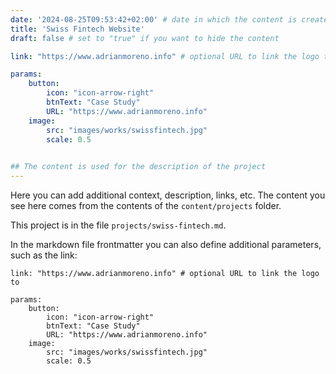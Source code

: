 ```yaml
---
date: '2024-08-25T09:53:42+02:00' # date in which the content is created - defaults to "today"
title: 'Swiss Fintech Website'
draft: false # set to "true" if you want to hide the content 

link: "https://www.adrianmoreno.info" # optional URL to link the logo to

params:
    button:
        icon: "icon-arrow-right"
        btnText: "Case Study"
        URL: "https://www.adrianmoreno.info"
    image:
        src: "images/works/swissfintech.jpg"
        scale: 0.5
    

## The content is used for the description of the project
---
```


Here you can add additional context, description, links, etc. 
The content you see here comes from the contents of the `content/projects` folder.

This project is in the file `projects/swiss-fintech.md`.

In the markdown file frontmatter you can also define additional parameters, such as the link:

```
link: "https://www.adrianmoreno.info" # optional URL to link the logo to

params:
    button:
        icon: "icon-arrow-right"
        btnText: "Case Study"
        URL: "https://www.adrianmoreno.info"
    image:  
        src: "images/works/swissfintech.jpg"
        scale: 0.5
        
```